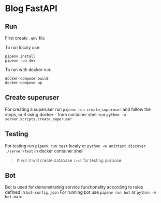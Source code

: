 # Blog FastAPI

## Run
First create `.env` file

To run localy use: 
```
pipenv install
pipenv run dev
```

To run with docker run:
```
docker-compose build
docker-compose up
```

## Create superuser
For creating a superuser run `pipenv run create_superuser` and follow the steps, or if using docker - from container shell run `python -m server.scripts.create_superuser`


## Testing
For testing run `pipenv run test` localy or `python -m unittest discover ./server/test` in docker container shell
> It will  it will create database `test` for testing purpose


## Bot
Bot is used for demonstrating service functionality according to rules defined in `bot-config.json`
For running bot use `pipenv run bot` or `python -m bot.main` 